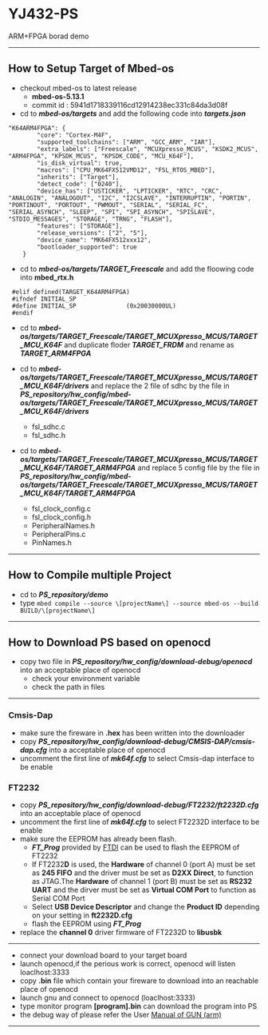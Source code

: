 # YJ432-PS

ARM+FPGA borad demo

-----------------------------

## How to Setup Target of Mbed-os

* checkout mbed-os to latest release 
    -  **mbed-os-5.13.1**
    -  commit id : 5941d1718339116cd12914238ec331c84da3d08f
* cd to ***mbed-os/targets*** and add the following code into ***targets.json***
```
"K64ARM4FPGA": {
        "core": "Cortex-M4F",
        "supported_toolchains": ["ARM", "GCC_ARM", "IAR"],
        "extra_labels": ["Freescale", "MCUXpresso_MCUS", "KSDK2_MCUS", "ARM4FPGA", "KPSDK_MCUS", "KPSDK_CODE", "MCU_K64F"],
        "is_disk_virtual": true,
        "macros": ["CPU_MK64FX512VMD12", "FSL_RTOS_MBED"],
        "inherits": ["Target"],
        "detect_code": ["0240"],
        "device_has": ["USTICKER", "LPTICKER", "RTC", "CRC", "ANALOGIN", "ANALOGOUT", "I2C", "I2CSLAVE", "INTERRUPTIN", "PORTIN", "PORTINOUT", "PORTOUT", "PWMOUT", "SERIAL", "SERIAL_FC", "SERIAL_ASYNCH", "SLEEP", "SPI", "SPI_ASYNCH", "SPISLAVE", "STDIO_MESSAGES", "STORAGE", "TRNG", "FLASH"],
        "features": ["STORAGE"],
        "release_versions": ["2", "5"],
        "device_name": "MK64FX512xxx12",
        "bootloader_supported": true
    }
```

* cd to ***mbed-os/targets/TARGET_Freescale*** and add the floowing code into **mbed_rtx.h**
```
 #elif defined(TARGET_K64ARM4FPGA)
 #ifndef INITIAL_SP
 #define INITIAL_SP              (0x20030000UL)
 #endif
```
* cd to ***mbed-os/targets/TARGET_Freescale/TARGET_MCUXpresso_MCUS/TARGET_MCU_K64F*** and duplicate floder ***TARGET_FRDM*** and rename as ***TARGET_ARM4FPGA***

* cd to ***mbed-os/targets/TARGET_Freescale/TARGET_MCUXpresso_MCUS/TARGET_MCU_K64F/drivers*** and replace the 2 file of sdhc by the file in ***PS_repository/hw_config/mbed-os/targets/TARGET_Freescale/TARGET_MCUXpresso_MCUS/TARGET_MCU_K64F/drivers***
    - fsl_sdhc.c
    - fsl_sdhc.h

* cd to ***mbed-os/targets/TARGET_Freescale/TARGET_MCUXpresso_MCUS/TARGET_MCU_K64F/TARGET_ARM4FPGA*** and replace 5 config file by the file in ***PS_repository/hw_config/mbed-os/targets/TARGET_Freescale/TARGET_MCUXpresso_MCUS/TARGET_MCU_K64F/TARGET_ARM4FPGA***
    - fsl_clock_config.c
    - fsl_clock_config.h
    - PeripheralNames.h
    - PeripheralPins.c
    - PinNames.h

-----------------------------------

## How to Compile multiple Project

* cd to ***PS_repository/demo***
* type ``` mbed compile --source \[projectName\] --source mbed-os --build BUILD/\[projectName\] ```

----------------------

## How to Download PS based on openocd

* copy two file in ***PS_repository/hw_config/download-debug/openocd*** into an acceptable place of openocd
    - check your environment variable
    - check the path in files

----------------------------------------

### Cmsis-Dap
* make sure the fireware in **.hex** has been written into the downloader
* copy ***PS_repository/hw_config/download-debug/CMSIS-DAP/cmsis-dap.cfg*** into a acceptable place of openocd
* uncomment the first line of ***mk64f.cfg*** to select Cmsis-dap interface to be enable

### FT2232
* copy ***PS_repository/hw_config/download-debug/FT2232/ft2232D.cfg*** into an acceptable place of openocd
* uncomment the first line of ***mk64f.cfg*** to select FT2232D interface to be enable
* make sure the EEPROM has already been flash.
    - ***FT_Prog*** provided by [FTDI](https://www.ftdichip.com/) can be used to flash the EEPROM of FT2232 
    - If FT2232**D** is used, the **Hardware** of channel 0 (port A) must be set as **245 FIFO** and the driver must be set as **D2XX Direct**, to function as JTAG.The **Hardware** of channel 1 (port B) must be set as **RS232 UART** and the dirver must be set as **Virtual COM Port** to function as Serial COM Port 
    - Select  **USB Device Descriptor** and change the **Product ID** depending on your setting in **ft2232D.cfg**
    - flash the EEPROM using ***FT_Prog***
* replace the **channel 0** driver firmware of FT2232D to **libusbk**

--------------
* connect your download board to your target board
* launch openocd,if the perious work is correct, openocd will listen loaclhost:3333
* copy **.bin** file which contain your fireware to download into an reachable place of openocd
* launch gnu and connect to openocd (loaclhost:3333)
* type monitor program **[program].bin** can download the program into PS
* the debug way of please refer the User [Manual of GUN (arm)](https://developer.arm.com/open-source/gnu-toolchain/gnu-rm)



------------------------------------------








